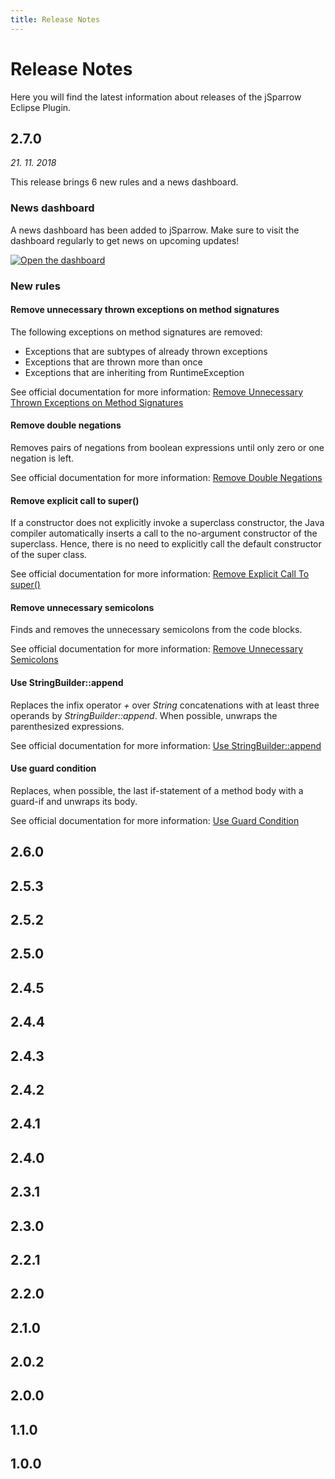 ```yaml
---
title: Release Notes
---
```

# Release Notes

Here you will find the latest information about releases of the jSparrow Eclipse Plugin.

## 2.7.0

_21. 11. 2018_

This release brings 6 new rules and a news dashboard.

### News dashboard

A news dashboard has been added to jSparrow.
Make sure to visit the dashboard regularly to get news on upcoming updates!

[ ![Open the dashboard](/img/eclipse/release_notes/2_7_0_open_dashboard.gif) ](/img/eclipse/release_notes/2_7_0_open_dashboard.gif)

### New rules

#### Remove unnecessary thrown exceptions on method signatures

The following exceptions on method signatures are removed:

* Exceptions that are subtypes of already thrown exceptions
* Exceptions that are thrown more than once
* Exceptions that are inheriting from RuntimeException

See official documentation for more information: [Remove Unnecessary Thrown Exceptions on Method Signatures](rules/remove-unnecessary-thrown-exceptions-on-method-signatures.html)

#### Remove double negations

Removes pairs of negations from boolean expressions until only zero or one negation is left.

See official documentation for more information: [Remove Double Negations](rules/remove-double-negation.html)

#### Remove explicit call to super()

If a constructor does not explicitly invoke a superclass constructor, the Java compiler automatically inserts a call to the no-argument constructor of the superclass. Hence, there is no need to explicitly call the default constructor of the super class.

See official documentation for more information: [Remove Explicit Call To super()](rules/remove-explicit-call-to-super.html)

#### Remove unnecessary semicolons

Finds and removes the unnecessary semicolons from the code blocks.

See official documentation for more information: [Remove Unnecessary Semicolons](rules/remove-unnecessary-semicolons.html)

#### Use StringBuilder::append

Replaces the infix operator _+_ over _String_ concatenations with at least three operands by _StringBuilder::append_. When possible, unwraps the parenthesized expressions.

See official documentation for more information: [Use StringBuilder::append](rules/use-stringbuilder-append.html)

#### Use guard condition

Replaces, when possible, the last if-statement of a method body with a guard-if and unwraps its body.

See official documentation for more information: [Use Guard Condition](rules/guard-condition.html)

## 2.6.0

## 2.5.3

## 2.5.2

## 2.5.0

## 2.4.5

## 2.4.4

## 2.4.3

## 2.4.2

## 2.4.1

## 2.4.0

## 2.3.1

## 2.3.0

## 2.2.1

## 2.2.0

## 2.1.0

## 2.0.2

## 2.0.0

## 1.1.0

## 1.0.0
